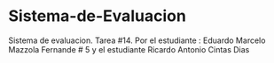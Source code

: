 # Sistema-de-Evaluacion
Sistema de evaluacion. Tarea #14.  Por el  estudiante : Eduardo Marcelo Mazzola Fernande # 5 y el  estudiante Ricardo  Antonio Cintas Dias
